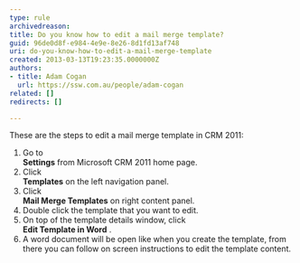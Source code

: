 ```yaml
---
type: rule
archivedreason: 
title: Do you know how to edit a mail merge template?
guid: 96de0d8f-e984-4e9e-8e26-8d1fd13af748
uri: do-you-know-how-to-edit-a-mail-merge-template
created: 2013-03-13T19:23:35.0000000Z
authors:
- title: Adam Cogan
  url: https://ssw.com.au/people/adam-cogan
related: []
redirects: []

---
```


These are the steps to edit a mail merge template in CRM 2011:

<!--endintro-->

1. Go to <br>       **Settings** from Microsoft CRM 2011 home page.
2. Click <br>       **Templates** on the left navigation panel.
3. Click <br>       **Mail Merge Templates** on right content panel.
4. Double click the template that you want to edit.
5. On top of the template details window, click <br>       **Edit Template in Word** .
6. A word document will be open like when you create the template, from there you can follow on screen instructions to edit the template content.
